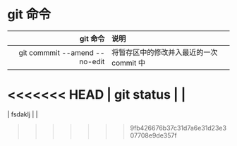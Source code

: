 # git 命令
|                      git 命令 | 说明                                    |
| ----------------------------: | :-------------------------------------- |
| git commmit --amend --no-edit | 将暂存区中的修改并入最近的一次commit 中 |
<<<<<<< HEAD
|                    git status |                                         |
=======
|                       fsdaklj |                                |
>>>>>>> 9fb426676b37c31d7a6e31d23e307708e9de357f
